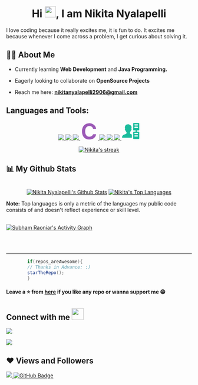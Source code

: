 

<h1 align="center">Hi <img src="https://raw.githubusercontent.com/MartinHeinz/MartinHeinz/master/wave.gif" width="30px">, I am Nikita Nyalapelli</h1>

<p>I love coding because it really excites me, it is fun to do. It excites me because whenever I come across a problem, I get curious about solving it.

## 🙋‍♂️ About Me



- Currently learning **Web Development** and **Java Programming.**

- Eagerly looking to collaborate on **OpenSource Projects**

- Reach me here: **nikitanyalapelli2906@gmail.com**



## Languages and Tools:

<p align="Center">
    <a href="https://www.cprogramming.com/" target="_blank"> <img src="https://img.icons8.com/color/50/000000/c-programming.png"/> </a>
    <a href="https://www.java.com" target="_blank"> <img src="https://img.icons8.com/color/48/000000/java-coffee-cup-logo.png"/> </a>    
    <a href="https://www.python.org" target="_blank"> <img src="https://img.icons8.com/color/48/000000/python.png"/> </a> 
    <a href="https://www.learn-c.org/" target="_blank"> <svg xmlns="http://www.w3.org/2000/svg" x="0px" y="0px"
width="48" height="48"
viewBox="0 0 172 172"
style=" fill:#000000;"><g fill="none" fill-rule="nonzero" stroke="none" stroke-width="1" stroke-linecap="butt" stroke-linejoin="miter" stroke-miterlimit="10" stroke-dasharray="" stroke-dashoffset="0" font-family="none" font-weight="none" font-size="none" text-anchor="none" style="mix-blend-mode: normal"><path d="M0,172v-172h172v172z" fill="none"></path><g fill="#9b59b6"><path d="M127.53112,113.52c-1.51704,0 -2.79672,1.01136 -3.28864,2.44584c-4.80912,13.93544 -18.25952,21.63416 -35.57648,21.63416c-25.23928,0 -40.506,-19.07824 -40.506,-51.6516c0,-32.47016 15.26672,-51.5484 40.4028,-51.5484c17.71944,0 31.46224,9.21576 35.9824,24.91936c0.43688,1.5136 1.7544,2.60064 3.32648,2.60064c0,0 19.0404,0.01032 25.20832,0c1.03544,-0.00344 1.84384,-0.91848 1.70968,-1.9436c-4.03168,-30.83616 -31.7168,-53.0964 -66.22688,-53.0964c-44.01824,0 -71.3628,30.33736 -71.3628,79.1716c0,48.76888 27.38584,79.0684 71.466,79.0684c34.63392,0 61.146,-19.9004 66.1168,-49.58416c0.17544,-1.04576 -0.64328,-2.0124 -1.70624,-2.01584z"></path></g></g></svg>
    <a href="https://firebase.google.com/" target="_blank"> <img src="https://img.icons8.com/color/48/000000/firebase.png"/> </a>    
    <a href="https://git-scm.com/" target="_blank"> <img src="https://img.icons8.com/color/48/000000/git.png"/> </a> 
    <a href="https://developer.android.com/studio" target="_blank"> <img src="https://img.icons8.com/fluency/48/000000/android-studio--v3.png"/>
    <a href="https://aws.amazon.com/devops/" target="_blank"> <svg xmlns="http://www.w3.org/2000/svg" x="0px" y="0px"
width="50" height="50"
viewBox="0 0 172 172"
style=" fill:#000000;"><g fill="none" fill-rule="nonzero" stroke="none" stroke-width="1" stroke-linecap="butt" stroke-linejoin="miter" stroke-miterlimit="10" stroke-dasharray="" stroke-dashoffset="0" font-family="none" font-weight="none" font-size="none" text-anchor="none" style="mix-blend-mode: normal"><path d="M0,172v-172h172v172z" fill="none"></path><g fill="#1abc9c"><path d="M114.66667,11.46667c-3.1648,0 -5.73333,2.56853 -5.73333,5.73333v57.33333c0,3.1648 2.56853,5.73333 5.73333,5.73333h17.2v11.46667h-17.2c-3.1648,0 -5.73333,2.56853 -5.73333,5.73333v57.33333c0,3.1648 2.56853,5.73333 5.73333,5.73333h45.86667c3.1648,0 5.73333,-2.56853 5.73333,-5.73333v-57.33333c0,-3.1648 -2.56853,-5.73333 -5.73333,-5.73333h-17.2v-11.46667h17.2c3.1648,0 5.73333,-2.56853 5.73333,-5.73333v-57.33333c0,-3.1648 -2.56853,-5.73333 -5.73333,-5.73333zM63.06667,22.93333c-22.13067,0 -31.24219,14.33333 -31.24219,31.53333c0,5.79067 2.74349,11.63464 2.74349,11.63464c-1.14667,0.63067 -2.9782,2.70362 -2.51953,6.31562c0.86,6.708 3.78669,8.428 5.62135,8.6c0.688,6.24933 7.39152,14.32886 9.74219,15.47552v10.54844c-5.21733,15.76667 -41.67865,5.21778 -41.67865,42.02578h91.73333v-30.39114c-8.48533,-2.98133 -16.50931,-4.8693 -18.74531,-11.63464v-10.54844c2.35067,-1.14667 9.05419,-9.22619 9.74219,-15.47552c1.83467,-0.172 4.76135,-1.892 5.62135,-8.6c0.45867,-3.612 -1.37286,-5.68496 -2.51953,-6.31562c0,0 2.74349,-5.27064 2.74349,-11.63464c0,-12.728 -4.9235,-23.61641 -15.5875,-23.61641c0,0 -3.72936,-7.91693 -15.65469,-7.91693zM126.13333,22.93333h22.93333c3.1648,0 5.73333,2.56853 5.73333,5.73333c0,3.1648 -2.56853,5.73333 -5.73333,5.73333h-22.93333c-3.1648,0 -5.73333,-2.56853 -5.73333,-5.73333c0,-3.1648 2.56853,-5.73333 5.73333,-5.73333zM126.13333,45.86667h22.93333c3.1648,0 5.73333,2.56853 5.73333,5.73333c0,3.1648 -2.56853,5.73333 -5.73333,5.73333h-22.93333c-3.1648,0 -5.73333,-2.56853 -5.73333,-5.73333c0,-3.1648 2.56853,-5.73333 5.73333,-5.73333zM126.13333,103.2h11.46667h11.46667c3.1648,0 5.73333,2.56853 5.73333,5.73333c0,3.1648 -2.56853,5.73333 -5.73333,5.73333h-22.93333c-3.1648,0 -5.73333,-2.56853 -5.73333,-5.73333c0,-3.1648 2.56853,-5.73333 5.73333,-5.73333zM126.13333,126.13333h22.93333c3.1648,0 5.73333,2.56853 5.73333,5.73333c0,3.1648 -2.56853,5.73333 -5.73333,5.73333h-22.93333c-3.1648,0 -5.73333,-2.56853 -5.73333,-5.73333c0,-3.1648 2.56853,-5.73333 5.73333,-5.73333z"></path></g></g></svg>

<p align="center">
    <a href="https://github.com/SubhamRaoniar28/github-readme-streak-stats">
        <img title="🔥 Get streak stats for your profile at git.io/streak-stats" alt="Nikita's streak" src="https://github-readme-streak-stats.herokuapp.com/?user=NikitaNyalapelli29&theme=black-ice&hide_border=true&stroke=0000&background=060A0CD0"/>
    </a>
</p>

## 📊 My Github Stats
<p align="center">
  <br/>
    <a href="https://github.com/NikitaNyalapelli29/github-readme-stats"><img alt="Nikita Nyalapelli's Github Stats" src="https://github-readme-stats.vercel.app/api?username=NikitaNyalapelli29&show_icons=true&count_private=true&theme=react&hide_border=true&bg_color=0D1117" /></a>
  <a href="https://github.com/NikitaNyalapelli29/github-readme-stats"><img alt="Nikita's Top Languages" src="https://github-readme-stats.vercel.app/api/top-langs/?username=NikitaNyalapelli29&langs_count=8&count_private=true&layout=compact&theme=react&hide_border=true&bg_color=0D1117" /></a>
  <br/>
        </p>    
  <b>Note:</b> Top languages is only a metric of the languages my public code consists of and doesn't reflect experience or skill level.


<br/>
<br/>

<a href="https://github.com/NikitaNyalapelli29/github-readme-activity-graph"><img alt="Subham Raoniar's Activity Graph" src="https://activity-graph.herokuapp.com/graph?username=NikitaNyalapelli29&bg_color=0D1117&color=5BCDEC&line=5BCDEC&point=FFFFFF&hide_border=true" /></a>

<br/>
<br/>

____      
        
``` java
        if(repos_areAwesome){
        // Thanks in Advance: :)
        starTheRepo();
        }
```   
#### Leave a ⭐ from [here](https://github.com/NikitaNyalapelli29) if you like any repo or wanna support me 😁        
## Connect with me <img src="https://raw.githubusercontent.com/ShahriarShafin/ShahriarShafin/main/Assets/handshake.gif" height="32px">
<p align="left">

<a href = "https://www.linkedin.com/in/nyalapelli-nikita-972755233"><img src="https://img.icons8.com/fluent/48/000000/linkedin.png"/></a>

<a href = "https://www.instagram.com/nikki__2905/"><img src="https://img.icons8.com/fluent/48/000000/instagram-new.png"/></a>

</p>


## ❤ Views and Followers
<a href="https://github.com/Meghna-DAS/github-profile-views-counter">
    <img src="https://komarev.com/ghpvc/?username=NikitaNyalapelli29">
</a>
<a href="https://github.com/NikitaNyalapelli29?tab=followers"><img src="https://img.shields.io/github/followers/NikitaNyalapelli29?label=Followers&style=social" alt="GitHub Badge"></a>
     
